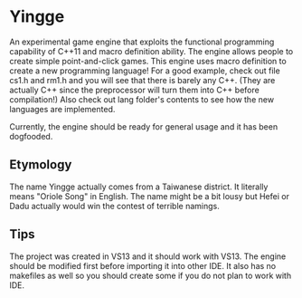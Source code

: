 Yingge
======

An experimental game engine that exploits the functional programming capability of C++11 and macro definition ability. The engine allows people to create simple point-and-click games. This engine uses macro definition to create a new programming language! For a good example, check out file cs1.h and rm1.h and you will see that there is barely any C++. (They are actually C++ since the preprocessor will turn them into C++ before compilation!) Also check out lang folder's contents to see how the new languages are implemented.

Currently, the engine should be ready for general usage and it has been dogfooded.

Etymology
---------

The name Yingge actually comes from a Taiwanese district. It literally means "Oriole Song" in English. The name might be a bit lousy but Hefei or Dadu actually would win the contest of terrible namings.

Tips
----

The project was created in VS13 and it should work with VS13. The engine should be modified first before importing it into other IDE. It also has no makefiles as well so you should create some if you do not plan to work with IDE.
